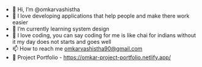 - 👋 Hi, I’m @omkarvashistha
- 👀 I love developing applications that help people and make there work easier
- 🌱 I’m currently learning system design
- 💞️ I love coding, you can say coding for me is like chai for indians without it my day does not starts and goes well
- 📫 How to reach me omkarvashistha90@gmail.com
- 🧾 Project Portfolio - https://omkar-project-portfolio.netlify.app/

<!---
omkarvashistha/omkarvashistha is a ✨ special ✨ repository because its `README.md` (this file) appears on your GitHub profile.
You can click the Preview link to take a look at your changes.
--->
